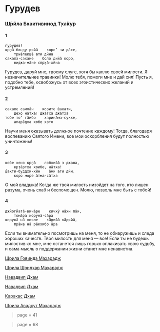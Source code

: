 # Гурудев

### Ш́рӣла Бхактивинод Т̣ха̄кур

#### 1

    гурудев!
    кр̣па̄-бинду дийа̄    коро’ эи да̄се,
        тр̣н̣а̄пекш̣а̄ ати дӣна
    сакала-сахане    боло дийа̄ коро,
        ниджа-ма̄не спр̣ха̄-хӣна

Гурудев, даруй мне, твоему слуге, хотя бы каплю своей милости. Я незначительнее травинки! Молю тебя, помоги мне и дай сил! Пусть я, подобно тебе, освобожусь от всех эгоистических желаний и устремлений!

#### 2

    сакале самма̄н    корите ш́акати,
        дехо на̄тха! джатха̄ джатха
    тобе то’ га̄ибо    харина̄ма-сукхе,
        апара̄дха хобе хото

Научи меня оказывать должное почтение каждому! Тогда, благодаря воспеванию Святого Имени, все мои оскорбления будут полностью уничтожены!

#### 3

    кобе хено кр̣па̄    лобхийа̄ э джана,
        кр̣та̄ртха хоибе, на̄тха!
    ш́акти-буддхи-хӣн    а̄ми ати дӣн,
        коро море а̄тма-са̄тха

О мой владыка! Когда же твоя милость низойдет на того, кто лишен разума, очень слаб и беспомощен. Молю, позволь мне быть с тобой!

#### 4

    джйогйата̄-вича̄ре    кичхӯ на̄хи па̄и,
        тома̄ра коруна̄-са̄ра
    коруна̄ на̄ хоиле    ка̄̐дийа̄ ка̄̐дийа̄,
        пра̄н̣а на̄ ра̄кхибо а̄ра

Если ты внимательно посмотришь на меня, то не обнаружишь и следа хороших качеств. Твоя милость для меня — все! Если ты не будешь милостив ко мне, мне останется лишь горько оплакивать свою судьбу, и сама мысль о поддержании жизни станет мне ненавистна.

[Шрила Говинда Махарадж](https://soundcloud.com/bharatimaharaj/govinda-maharaj-gurudev-kripa)

[Шрила Шридхар Махарадж](https://soundcloud.com/bharatimaharaj/sridhar-maharaj-and-govinda-6)

[Навадвип Дхам](https://soundcloud.com/bharatimaharaj/navadwip-scsm-gurudev-morning)

[Навадвип Дхам](https://soundcloud.com/bharatimaharaj/navadwip-scsm-gurudev)

[Каракас Дхам](https://soundcloud.com/bharatimaharaj/shchsm-karakas-gurudev)

[Шрила Авадхут Махарадж](https://soundcloud.com/bharatimaharaj/avadxut-maxaradzh-utrennee-2)


> page = 41

> page = 68
